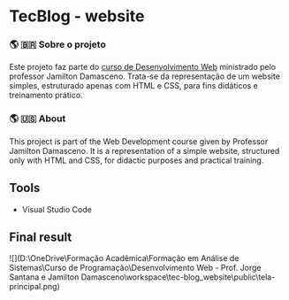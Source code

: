 # TecBlog - website

### :earth_americas: :brazil: ​Sobre o projeto

Este projeto faz parte do [curso de Desenvolvimento Web](https://www.udemy.com/course/web-completo/) ministrado pelo professor Jamilton Damasceno. Trata-se da representação de um website simples, estruturado apenas com HTML e CSS, para fins didáticos e treinamento prático.

### :earth_americas: :us: ​About 

This project is part of the Web Development course given by Professor Jamilton Damasceno. It is a representation of a simple website, structured only with HTML and CSS, for didactic purposes and practical training.

## Tools

- Visual Studio Code

## Final result

![](D:\OneDrive\Formação Acadêmica\Formação em Análise de Sistemas\Curso de Programação\Desenvolvimento Web - Prof. Jorge Santana e Jamilton Damasceno\workspace\tec-blog_website\public\tela-principal.png)